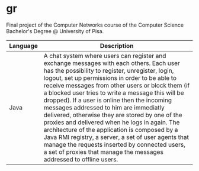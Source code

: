 # gr
Final project of the Computer Networks course of the Computer Science Bachelor's Degree @ University of Pisa.

| <b>Language</b> | <b>Description</b> |
| --------------- | ------------------ | 
| Java | A chat system where users can register and exchange messages with each others. Each user has the possibility to register, unregister, login, logout, set up permissions in order to be able to receive messages from other users or block them (if a blocked user tries to write a message this will be dropped). If a user is online then the incoming messages addressed to him are immediatly delivered, otherwise they are stored by one of the proxies and delivered when he logs in again. The architecture of the application is composed by a Java RMI registry, a server, a set of user agents that manage the requests inserted by connected users, a set of proxies that manage the messages addressed to offline users. | 
